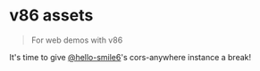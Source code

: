 # v86 assets
> For web demos with v86

It's time to give <a href="https://github.com/hello-smile6">@hello-smile6</a>'s cors-anywhere instance a break!
